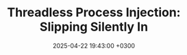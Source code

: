 ---
layout: post
title: "Threadless Process Injection: Slipping Silently In"
date: 2025-04-22 19:43:00 +0300
categories: [Encryption]
tags: 
pin: false
description: Executing malware without threads to evade detection.
toc: true
image: /assets/img/JSFuck/jsfuck.png
---